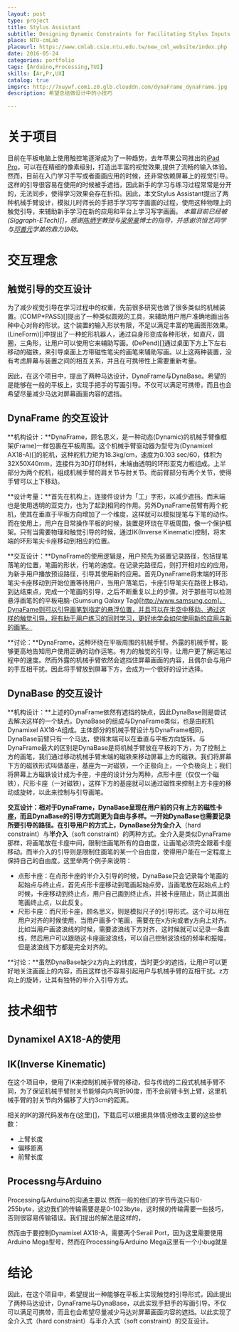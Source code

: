 ```yaml
---
layout: post
type: project
title: Stylus Assistant
subtitle: Designing Dynamic Constraints for Facilitating Stylus Inputs on Portable Displays
place: NTU-cmLab
placeurl: https://www.cmlab.csie.ntu.edu.tw/new_cml_website/index.php
date: 2016-05-24
categories: portfolio
tags: [Arduino,Processing,TUI]
skills: [Ar,Pr,UX]
catalog: true
imgsrc: http://7xuywf.com1.z0.glb.clouddn.com/dynaFrame_dynaFrame.jpg
description: 希望总结做设计中的小技巧

---
```

# 关于项目
目前在平板电脑上使用触控笔逐渐成为了一种趋势，去年苹果公司推出的[iPad Pro](http://www.apple.com/apple-pencil/)，可以在在精细的像素级别，打造出丰富的视觉效果,提供了流畅的输入体验。然而，目前在入门学习手写或者画画应用的时候，还非常依赖屏幕上的视觉引导。这样的引导很容易在使用的时候被手遮挡，因此新手的学习与练习过程常常是分开的，无法同步，使得学习效果会存在折扣。因此，本文Stylus Assistant提出了两种机械手臂设计，模拟儿时师长的手把手学习写字画画的过程，使用这种物理上的触觉引导，来辅助新手学习在新的应用和平台上学习写字画画。
*本篇目前已经被(Siggraph-ETech)[]，感谢[陈炳宇]()教授与[梁荣豪]()博士的指导，并感谢洪恒艺同学与[邓善元]()学弟的鼎力协助。*

# 交互理念

## 触觉引导的交互设计
为了减少视觉引导在学习过程中的权重，先前很多研究也做了很多类似的机械装置。(COMP*PASS)[]提出了一种类似圆规的工具，来辅助用户用户准确地画出各种中心对称的形状。这个装置的输入形状有限，不足以满足丰富的笔画图形效果。(LineForm)[]中提出了一种蛇形机器人，通过自身形变成各种形状，如直尺，圆圈，三角形，让用户可以使用它来辅助写画。(DePend)[]通过桌面下方上下左右移动的磁铁，来引导桌面上方带磁性笔尖的画笔来辅助写画。以上这两种装置，没有考虑屏幕与装置之间的相互关系，并且在可携带性上需要重新考量。

因此，在这个项目中，提出了两种马达设计，DynaFrame与DynaBase。希望的是能够在一般的平板上，实现手把手的写画引导。不仅可以满足可携带，而且也会希望尽量减少马达对屏幕画面内容的遮挡。

## DynaFrame 的交互设计

**机构设计：**DynaFrame，顾名思义，是一种动态(Dynamic)的机械手臂像框架(Frame)一样包裹在平板周围。这个机械手臂驱动器为型号为(Dynamixel AX18-A)[]的舵机，这种舵机力矩为18.3kg/cm，速度为0.103 sec/60，体积为32X50X40mm，连接件为3D打印材料，末端由透明的环形亚克力板组成。上半部分为两个舵机，组成机械手臂的肩关节与肘关节。而前臂部分有两个关节，使得手臂可以上下移动。

**设计考量：**首先在机构上，连接件设计为「工」字形，以减少遮挡。而末端也是使用透明的亚克力，也为了起到相同的作用。另外DynaFrame前臂有两个舵机，使其在垂直于平板方向增加了一个维度，这样就可以模拟提笔与下笔的动作。
而在使用上，用户在日常操作平板的时候，装置是环绕在平板周围，像一个保护框架。只有当需要物理和触觉引导的时候，通过IK(Inverse Kinematic)控制，将末端的环形笔尖卡座移动到相应的位置。

**交互设计：**DynaFrame的使用逻辑是，用户预先为装置记录路径，包括提笔落笔的位置，笔画的形状，行笔的速度。在记录完路径后，则打开相对应的应用，为新手用户播放预设路径，引导其使用新的应用。首先DynaFrame将末端的环形笔尖卡座移动到开始位置等待用户，当用户落笔后，卡座引导笔尖在路径上移动，到达结束点，完成一个笔画的引导，之后不断重复以上的步骤。对于那些可以检测悬浮画笔的的平板电脑-(Sumsung Galaxy Tag)[http://www.samsung.com]，DynaFame则可以引导画笔到指定的悬浮位置，并且可以在半空中移动。通过这样的触觉引导，将有助于用户练习的同时学习，更好地学会如何使用新的应用与新的画笔。

**讨论：**DynaFrame，这种环绕在平板周围的机械手臂，外露的机械手臂，能够更高地告知用户使用正确的动作运笔。有力的触觉的引导，让用户更了解运笔过程中的速度。然而外露的机械手臂依然会遮挡住屏幕画面的内容，且偶尔会与用户的手互相干扰。因此将手臂放到屏幕下方，会成为一个很好的设计选择。

## DynaBase 的交互设计

**机构设计：**上述的DynaFrame依然有遮挡的缺点，因此DynaBase则是尝试去解决这样的一个缺点。DynaBase的组成与DynaFrame类似，也是由舵机Dynamixel AX18-A组成。主体部分的机械手臂设计与DynaFrame相同，DynaBase前臂只有一个马达，使得末端可以在垂直与平板方向旋转。与DynaFrame最大的区别是DynaBase是将机械手臂放在平板的下方，为了控制上方的画笔，我们通过移动机械手臂末端的磁铁来移动屏幕上方的磁铁。我们将屏幕下方的磁铁形式叫做基座，基座为一对磁铁，一个正极向上，一个负极向上；我们将屏幕上方磁铁设计成为卡座，卡座的设计分为两种，点形卡座（仅仅一个磁铁），尺形卡座（一对磁铁），这样下方的基座就可以通过磁性来控制上方卡座的移动或旋转，以此来控制与引导画笔。

**交互设计：**相对于DynaFrame，DynaBase呈现在用户前的只有上方的磁性卡座，而且DynaBase的引导方式则更为自由与多样。一开始DynaBase也需要记录所要引导的路径。在引导用户的方式上，DynaBase分为**全介入**（hard constraint）与**半介入**（soft constraint）的两种方式。全介入是类似DynaFrame那样，将画笔放在卡座中间，限制住画笔所有的自由度，让画笔必须完全跟着卡座移动。而半介入的引导则是限制住画笔的某一个自由度，使得用户能在一定程度上保持自己的自由度。这里举两个例子来说明：
- 点形卡座：在点形卡座的半介入引导的时候，DynaBase只会记录每个笔画的起始点与终止点，首先点形卡座移动到笔画起始点旁，当画笔放在起始点上的时候，卡座移动到终止点，用户自己画到终止点，并被卡座阻止，防止其画出笔画终止点，以此反复。
- 尺形卡座：而尺形卡座，顾名思义，则是模拟尺子的引导形式。这个可以用在用户对齐的时候使用，当用户画多个笔画，需要在在x方向或者y方向上对齐。比如当用户画波浪线的时候，需要波浪线下方对齐，这时候就可以记录一条直线，然后用户可以跟随这卡座画波浪线，可以自己控制波浪线的频率和振幅，但是波浪线下方都是完全对齐的。

**讨论：**虽然DynaBase缺少z方向上的纬度，当时更少的遮挡，让用户可以更好地关注画面上的内容，而且这样也不容易引起用户与机械手臂的互相干扰。z方向上的旋转，让其有独特的半介入引导方式。


# 技术细节

## Dynamixel AX18-A的使用

## IK(Inverse Kinematic)
在这个项目中，使用了IK来控制机械手臂的移动，但与传统的二段式机械手臂不同，为了保证机械手臂肘关节能够向内弯折90度，而不会前臂卡到上臂，这里机械手臂的肘关节向外偏移了大约3cm的距离。

相关的IK的源代码发布在(这里)[]，下载后可以根据具体情况修改主要的这些参数：
- 上臂长度
- 偏移距离
- 前臂长度

## Processng与Arduino
Processing与Arduino的沟通主要以
然而一般的他们的字节传送只有0-255byte，这边我们的传输需要是是0-1023byte，这时候的传输需要一些技巧，否则很容易传输错误。我们提出的解法是这样的，

然而由于要控制Dynamixel AX18-A，需要两个Serail Port，因为这里需要使用Arduino Mega型号，然而在Processing与Arduino Mega这里有一个小bug就是

# 结论
因此，在这个项目中，希望提出一种能够在平板上实现触觉的引导形式，因此提出了两种马达设计，DynaFrame与DynaBase，以此实现手把手的写画引导。不仅可以满足可携带，而且也会希望尽量减少马达对屏幕画面内容的遮挡。以此实现了全介入式（hard constraint）与半介入式（soft constraint）的交互设计。



